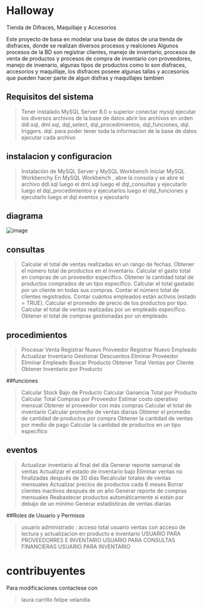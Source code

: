 # Halloway
Tienda de Difraces, Maquillaje y Accesorios 

Este proyecto de basa en modelar una base de datos de una tienda de disfraces, donde se realizan diversos procesos y realciones
Algunos procesos de la BD son  registrar clientes, manejo de inventario, procesos de venta de productos y procesos de compra de inventario con proveedores, manejo de invenario, algunas tipos de productos como lo son disfraces, accesorios y maquillaje, los disfraces poseee algunas tallas  y accesorios que pueden hacer parte de algun disfras y maquillajes tambien 

## Requisitos del sistema 
> Tener instalado MySQL Server 8.0 o superior
> conectar  mysql
> ejecutar los diversos archivos de la base de datos
> abrir los archivos en orden ddl.sql, dml.sql, dql_select, dql_procedimientos, dql_funciones, dql. triggers. dql.
> para poder tener toda la informacion de la base de datos
> ejecutar cada archivo

## instalacion y configuracion 
> Instalación de MySQL Server y MySQL Workbench
> Iniciar MySQL Workbenchy
> En MySQL Workbench , abre la consola y se abre  el archivo ddl.sql
> luego el dml.sql
> luego el dql_consultas y ejecutarlo
> luego el dql_procedimientos y ejecutarlos
> luego el dql_funciones y ejecutarlo
> luego el dql eventos y ejecutarlo

## diagrama 
 ![image](https://github.com/user-attachments/assets/3aafa6cc-4304-4aec-b494-93a99cee4e6f)


## consultas 
>Calcular el total de ventas realizadas en un rango de fechas.
>Obtener el número total de productos en el inventario.
>Calcular el gasto total en compras de un proveedor específico.
>Obtener la cantidad total de productos comprados de un tipo específico.
>Calcular el total gastado por un cliente en todas sus compras.
>Contar el número total de clientes registrados.
>Contar cuántos empleados están activos (estado = TRUE).
>Calcular el promedio de precio de los productos por tipo.
>Calcular el total de ventas realizadas por un empleado específico.
>Obtener el total de compras gestionadas por un empleado.


 ## procedimientos
 >Procesar Venta
>Registrar Nuevo Proveedor
>Registrar Nuevo Empleado
>Actualizar Inventario
>Gestionar Descuentos
>Eliminar Proveedor
>Eliminar Empleado
>Buscar Producto
>Obtener Total Ventas por Cliente
>Obtener Inventario por Producto


##funciones

>Calcular Stock Bajo de Producto
>Calcular Ganancia Total por Producto
>Calcular Total Compras por Proveedor
>Estimar costo operativo mensual
> Obtener el proveedor con más compras
>Calcular el total de inventario
>Calcular promedio de ventas diarias
>Obtener el promedio de cantidad de productos por compra
> Obtener la cantidad de ventas por medio de pago
>Calcular la cantidad de productos en un tipo específico

 ## eventos
 >Actualizar inventario al final del día
>Generar reporte semanal de ventas
> Actualizar el estado de inventario bajo
>Eliminar ventas no finalizadas después de 30 días
>Recalcular totales de ventas mensuales
>Actualizar precios de productos cada 6 meses
>Borrar clientes inactivos después de un año
>Generar reporte de compras mensuales
>Reabastecer productos automáticamente si están por debajo de un mínimo
>Generar estadísticas de ventas diarias

##Roles de Usuario y Permisos
> usuario  administrado : acceso total
> usuario ventas con acceso de lectura y actualizacion  en producto e inventario
> USUARIO PARA PROVEEDORRES E INVENTARIO
> USUARIO PARA CONSULTAS FINANCIERAS
> USUARIO PARA INVENTARIO


# contribuyentes
Para modificaciones contactese con 
> laura carrillo 
> felipe velandia


 

